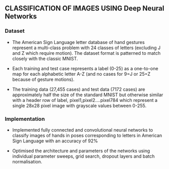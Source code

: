  ## CLASSIFICATION OF IMAGES USING Deep Neural Networks
  
  ### Dataset
  - The American Sign Language letter database of hand gestures represent a multi-class problem with 24 classes of letters 
   (excluding J and Z which require motion). The dataset format is patterned to match closely with the classic MNIST. 

  - Each training and test case represents a label (0-25) as a one-to-one map for each alphabetic letter A-Z 
   (and no cases for 9=J or 25=Z because of gesture motions).

  - The training data (27,455 cases) and test data (7172 cases) are approximately half the size of the standard MNIST but
   otherwise similar with a header row of label, pixel1,pixel2….pixel784 which represent a single 28x28 pixel image with 
   grayscale values between 0-255. 
   
### Implementation

  -  Implemented fully connected and convolutional neural networks to classify images of hands in poses corresponding to letters 
  in American Sign Language with an accuracy of 92%

  -  Optimised the architecture and parameters of the networks using individual parameter sweeps, grid search, dropout layers 
     and batch normalisation.
